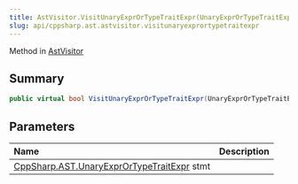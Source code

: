 ```yaml
---
title: AstVisitor.VisitUnaryExprOrTypeTraitExpr(UnaryExprOrTypeTraitExpr)
slug: api/cppsharp.ast.astvisitor.visitunaryexprortypetraitexpr
---
```

Method in [AstVisitor](/api/cppsharp/ast/astvisitor)

## Summary



```csharp
public virtual bool VisitUnaryExprOrTypeTraitExpr(UnaryExprOrTypeTraitExpr stmt)
```

## Parameters

|Name|Description|
|:---|:---|
|[CppSharp.AST.UnaryExprOrTypeTraitExpr](/api/cppsharp/ast/unaryexprortypetraitexpr) stmt||


